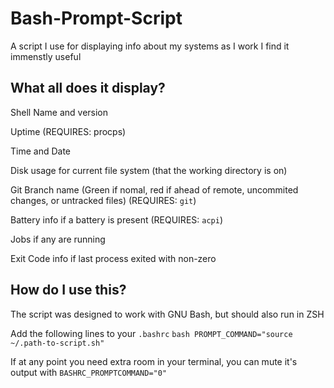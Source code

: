 # Bash-Prompt-Script
A script I use for displaying info about my systems as I work
I find it immenstly useful

## What all does it display?
Shell Name and version

Uptime (REQUIRES: procps)

Time and Date

Disk usage for current file system (that the working directory is on)

Git Branch name (Green if nomal, red if ahead of remote, uncommited changes, or untracked files) (REQUIRES: `git`)

Battery info if a battery is present (REQUIRES: `acpi`)

Jobs if any are running

Exit Code info if last process exited with non-zero

## How do I use this?
The script was designed to work with GNU Bash, but should also run in ZSH

Add the following lines to your `.bashrc`
	```bash
	PROMPT_COMMAND="source ~/.path-to-script.sh"
	```

If at any point you need extra room in your terminal, you can mute it's output with `BASHRC_PROMPTCOMMAND="0"`